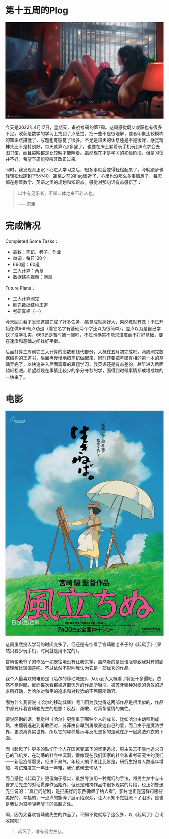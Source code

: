 # 第十五周的Plog

![](./Source/15/preface.jpg)

​		今天是2022年4月17日，星期天，备战考研的第7周。这周感觉既又收获也有很多不足，收获是数学的学习上找到了点感觉，把一些不是很理解，或者印象比较模糊的知识点搞懂了，写题也有感觉了很多。不足是每天的休息还是不是很好，感觉精神头还不是特别好，每天就算7点多醒了，也要在床上躺着玩手机玩到9点才会去图书馆，而且每晚都是比较晚才能睡着。虽然现在才是学习的初级阶段，但是习惯并不好，希望下周能咬咬牙改正过来。

​		同时，我发现真正沉下心进入学习之后，很多事就会变得轻松起来了，今晚跑步也轻轻松松跑到了5分40，距离之前的flag很近了，心里也没那么多事情想了，每天都在想着数学、英语之类的规划和知识点，感觉对那句话有点感悟了：

>  以中有足乐者，不知口体之奉不若人也。
>
>  ——宋濂



# 完成情况

Completed Some Tasks：

- 高数：笔记、卷子、作业
- 单词：每日120个
- 660题：60道
- 三大计算：两章
- 数据结构视频：两章

Future Plans：

- 三大计算刷完
- 刷完数据结构王道
- 考研真相（一）

​		今天回头看才发现这周完成了好多任务，感觉成就感好大，果然练就有效！不过开始在做660有点劝退（看它名字有基础两个字还以为很简单），差点以为是自己学快了没学扎实，660还是暂时搁一搁吧，不过也确实不能求进度而不打好基础，要在速度和基础之间找好平衡。

​		后面打算三周刷完三大计算的高数和线代部分，大概在五月初完成吧，两周刷完数据结构的王道书，后面再慢慢地把笔记做起来，同时还要把考研真相的第一本的基础弄完了，以快速进入后面篇章的真题学习，我英语还是有点差的，越早进入后面越轻松吧。希望趁现在事情比较少的争分夺秒的学，面得到时候事情都成堆成堆的一块来了。



# 电影

![](./Source/15/movie.webp)

​		这周虽然投入学习的时间变多了，但还是有空看了宫崎骏老爷子的《起风了》（果然只要少玩手机，时间就是用不完的）。

​		宫崎骏老爷子的作品一如既往地没有让我失望，虽然看的是日语版导致我对有的剧情理解比较偏差吧，不过依然不影响我认为它是一部优秀的作品。

​		我个人最喜欢的电影是《哈尔的移动城堡》，从小到大大概看了将近十多遍吧，依然不觉得腻，反而每次看都被这部优秀的作品所吸引，被苏菲哪种对爱的勇敢的追求所打动，为哈尔对和平的追求和对权势的不屈服所动容。

​		哪为什么我要说《哈尔的移动城堡》呢？因为我觉得这两部作品是很类似的，作品中都充斥着宫崎骏先生的思想：反战、勇敢、对真挚爱情的向往。

​		要说区别的话，我觉得《哈尔》更侧重于哪种个人的成长，比如哈尔由幼稚到成熟，由懦弱逃避到勇敢面对，苏菲由自卑到勇敢表达自己的爱，而且由于是魔法世界，更脱离真实世界，所以它的哪种启示与反思更多的是藏在那一层魔法外衣的下面。

​		而《起风了》更多的贴切于个人在国家变革下的坚定追求，男主矢志不渝地追求自己的飞机梦，在动荡的社会中沉潜，很像现在我们国家的社会和备考研究生的我们——新冠疫情爆发，经济不景气，年轻人躺平者比比皆是，研究生报考人数逐年增加，考试难度又一年比一年难，我们该何去何从？

​		而且感觉《起风了》更偏向于写实，虽然导演用一种魔幻的手法，将男主梦中与卡普罗尼先生的对话贯穿作品始终，但还是难掩作品中很多现实的片段，也正如鲁迅先生说的：”真正的悲剧，是把美好的东西撕碎了给人看“，影片也正是这样将哪些美好的、幸福的，一点点的撕碎了展示给观众，让人不知不觉就流下了泪水，这也是我认为宫崎骏老爷子的高超之处。

​		啊，因为太喜欢宫崎骏先生的作品了，不知不觉就写了这么多，以《起风了》台词收尾吧：

>  起风了，唯有努力生存。

​		